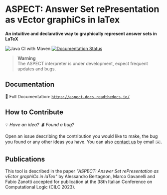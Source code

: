# ASPECT: Answer Set rePresentation as vEctor graphiCs in laTex
**An intuitive and declarative way to graphically represent answer sets in LaTeX**

![Java CI with Maven](https://github.com/abertagnon/aspect/actions/workflows/maven.yml/badge.svg?branch=main)
[![Documentation Status](https://readthedocs.org/projects/aspect-docs/badge/?version=latest)](https://aspect-docs.readthedocs.io/en/latest/?badge=latest)

> **Warning**  
> The ASPECT interpreter is under development, expect frequent updates and bugs.

## Documentation
:book: Full Documentation: [`https://aspect-docs.readthedocs.io/`](https://aspect-docs.readthedocs.io/)

## How to Contribute
:bulb: *Have an idea? :beetle: Found a bug?*

Open an issue describing the contribution you would like to make, the bug you found or any other ideas you have. 
You can also [contact us](https://docente.unife.it/alessandro.bertagnon) by email :envelope:.

## Publications
This tool is described in the paper *"ASPECT: Answer Set rePresentation as vEctor graphiCs in laTex"* by Alessandro Bertagnon, Marco Gavanelli and Fabio Zanotti accepted for publication at the 38th Italian Conference on Computational Logic (CILC 2023).
